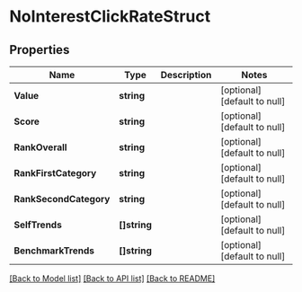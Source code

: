 # NoInterestClickRateStruct

## Properties
Name | Type | Description | Notes
------------ | ------------- | ------------- | -------------
**Value** | **string** |  | [optional] [default to null]
**Score** | **string** |  | [optional] [default to null]
**RankOverall** | **string** |  | [optional] [default to null]
**RankFirstCategory** | **string** |  | [optional] [default to null]
**RankSecondCategory** | **string** |  | [optional] [default to null]
**SelfTrends** | **[]string** |  | [optional] [default to null]
**BenchmarkTrends** | **[]string** |  | [optional] [default to null]

[[Back to Model list]](../README.md#documentation-for-models) [[Back to API list]](../README.md#documentation-for-api-endpoints) [[Back to README]](../README.md)


